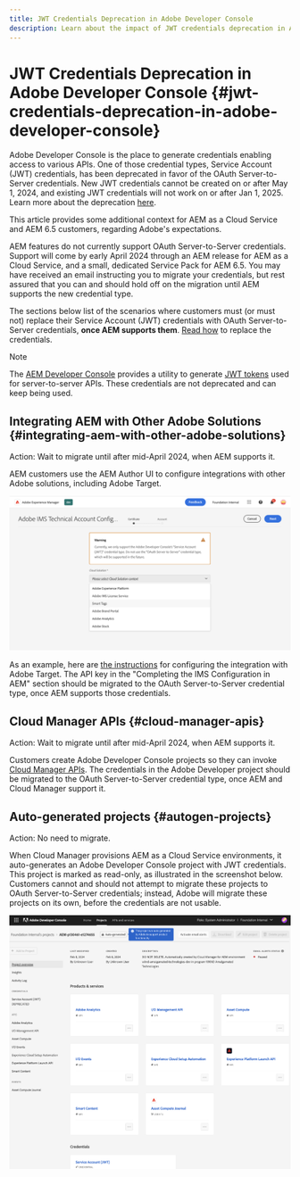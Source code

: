 ```yaml
---
title: JWT Credentials Deprecation in Adobe Developer Console
description: Learn about the impact of JWT credentials deprecation in Adobe Developer Console
---
```


# JWT Credentials Deprecation in Adobe Developer Console {#jwt-credentials-deprecation-in-adobe-developer-console}

Adobe Developer Console is the place to generate credentials enabling access to various APIs. One of those credential types, Service Account (JWT) credentials, has been deprecated in favor of the OAuth Server-to-Server credentials. New JWT credentials cannot be created on or after May 1, 2024, and existing JWT credentials will not work on or after Jan 1, 2025. Learn more about the deprecation [here](https://developer.adobe.com/developer-console/docs/guides/authentication/ServerToServerAuthentication/migration/).

This article provides some additional context for AEM as a Cloud Service and AEM 6.5 customers, regarding Adobe's expectations.

AEM features do not currently support OAuth Server-to-Server credentials. Support will come by early April 2024 through an AEM release for AEM as a Cloud Service, and a small, dedicated Service Pack for AEM 6.5. You may have received an email instructing you to migrate your credentials, but rest assured that you can and should hold off on the migration until AEM supports the new credential type.

The sections below list of the scenarios where customers must (or must not) replace their Service Account (JWT) credentials with OAuth Server-to-Server credentials, **once AEM supports them**. [Read how](https://developer.adobe.com/developer-console/docs/guides/authentication/ServerToServerAuthentication/migration/#migration-overview) to replace the credentials.

>[!NOTE]
>
>The [AEM Developer Console](/help/implementing/developing/introduction/development-guidelines.md#crxde-lite-and-developer-console) provides a utility to generate [JWT tokens](/help/implementing/developing/introduction/generating-access-tokens-for-server-side-apis.md) used for server-to-server APIs. These credentials are not deprecated and can keep being used.


## Integrating AEM with Other Adobe Solutions {#integrating-aem-with-other-adobe-solutions}

Action: Wait to migrate until after mid-April 2024, when AEM supports it.

AEM customers use the AEM Author UI to configure integrations with other Adobe solutions, including Adobe Target. 

![Integrating AEM with other solutions](/help/security/assets/jwt-deprecation.png)

As an example, here are [the instructions](https://docs.mktossl.com/docs/experience-manager-cloud-service/content/sites/integrations/integration-adobe-target-ims.html?lang=en#prerequisites) for configuring the integration with Adobe Target. The API key in the "Completing the IMS Configuration in AEM" section should be migrated to the OAuth Server-to-Server credential type, once AEM supports those credentials.

## Cloud Manager APIs {#cloud-manager-apis}

Action: Wait to migrate until after mid-April 2024, when AEM supports it.

Customers create Adobe Developer Console projects so they can invoke [Cloud Manager APIs](https://developer.adobe.com/experience-cloud/cloud-manager/guides/getting-started/create-api-integration/). The credentials in the Adobe Developer project should be migrated to the OAuth Server-to-Server credential type, once AEM and Cloud Manager support it. 

## Auto-generated projects {#autogen-projects}

Action: No need to migrate.

When Cloud Manager provisions AEM as a Cloud Service environments, it auto-generates an Adobe Developer Console project with JWT credentials. This project is marked as read-only, as illustrated in the screenshot below. Customers cannot and should not attempt to migrate these projects to OAuth Server-to-Server credentials; instead, Adobe will migrate these projects on its own, before the credentials are not usable.

![Auto-generated projects](/help/security/assets/jwt-deprecation-autogen-projects.png)

